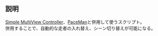 ## 説明
[Simple MultiView Controller](https://github.com/mebuki117/Simple-MultiView-Controller)、[PaceMan](https://paceman.gg/)と併用して使うスクリプト。  
併用することで、自動的な走者の入れ替え、シーン切り替えが可能になる。
